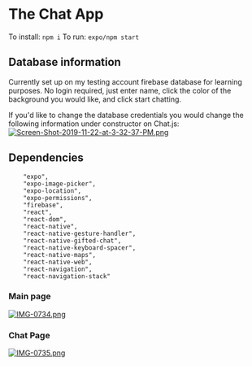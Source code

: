 # The Chat App

To install:
```npm i```
To run: 
```expo/npm start```

## Database information
Currently set up on my testing account firebase database for learning purposes. 
No login required, just enter name, click the color of the background you would like, and click start chatting.

If you'd like to change the database credentials you would change the following information under constructor on Chat.js:
[![Screen-Shot-2019-11-22-at-3-32-37-PM.png](https://i.postimg.cc/JhwXxz9x/Screen-Shot-2019-11-22-at-3-32-37-PM.png)](https://postimg.cc/21w38rjL)

## Dependencies 
````
    "expo",
    "expo-image-picker",
    "expo-location",
    "expo-permissions",
    "firebase",
    "react",
    "react-dom",
    "react-native",
    "react-native-gesture-handler",
    "react-native-gifted-chat",
    "react-native-keyboard-spacer",
    "react-native-maps",
    "react-native-web",
    "react-navigation",
    "react-navigation-stack"
````

### Main page

[![IMG-0734.png](https://i.postimg.cc/sX7xfS0c/IMG-0734.png)](https://postimg.cc/CBMSmZ0B)

### Chat Page

[![IMG-0735.png](https://i.postimg.cc/GtR242W1/IMG-0735.png)](https://postimg.cc/34L76KrL)
